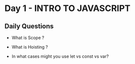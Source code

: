 # Day 1 - INTRO TO JAVASCRIPT

## Daily Questions

- What is Scope ?

- What is Hoisting ?

- In what cases might you use let vs const vs var?